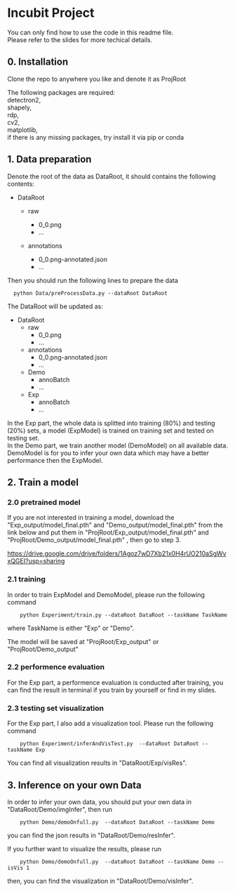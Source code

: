 # Incubit Project
You can only find how to use the code in this readme file.  
Please refer to the slides for more techical details.

## 0. Installation
Clone the repo to anywhere you like and denote it as ProjRoot

The following packages are required:  
detectron2,  
shapely,  
rdp,  
cv2,  
matplotlib,  
if there is any missing packages, try install it via pip or conda




## 1. Data preparation
Denote the root of the data as DataRoot, it should contains the following contents:

- DataRoot

    - raw
        - 0_0.png
        - ...
        
    - annotations
        - 0_0.png-annotated.json
        - ...
    
Then you should run the following lines to prepare the data

      python Data/preProcessData.py --dataRoot DataRoot

The DataRoot will be updated as:  

- DataRoot
    - raw
        - 0_0.png
        - ...  
    - annotations
        - 0_0.png-annotated.json
        - ...
    - Demo 
        - annoBatch
        - ...
    - Exp 
        - annoBatch
        - ...
    
In the Exp part, the whole data is splitted into training (80%) and testing (20%) sets, a model (ExpModel) is trained on training set and tested on testing set.  
In the Demo part, we train another model (DemoModel) on all available data. DemoModel is for you to infer your own data which may have a better performance then the ExpModel.

## 2. Train a model
### 2.0 pretrained model
If you are not interested in training a model, download the "Exp_output/model_final.pth" and "Demo_output/model_final.pth" from the link below and put them in "ProjRoot/Exp_output/model_final.pth" and "ProjRoot/Demo_output/model_final.pth" , then go to step 3.

https://drive.google.com/drive/folders/1Agoz7wD7Xb21x0H4rUO210aSgWvxQGEI?usp=sharing

### 2.1 training
In order to train ExpModel and DemoModel, please run the following command

        python Experiment/train.py --dataRoot DataRoot --taskName TaskName

where TaskName is either "Exp" or "Demo".

The model will be saved at "ProjRoot/Exp_output" or "ProjRoot/Demo_output"
### 2.2 performence evaluation
For the Exp part, a performence evaluation is conducted after training, you can find the result in terminal if you train by yourself or find in my slides.

### 2.3 testing set visualization
For the Exp part, I also add a visualization tool. Please run the following command

        python Experiment/inferAndVisTest.py  --dataRoot DataRoot --taskName Exp

You can find all visualization results in "DataRoot/Exp/visRes".

## 3. Inference on your own Data
In order to infer your own data, you should put your own data in "DataRoot/Demo/imgInfer", then run

        python Demo/demoOnfull.py  --dataRoot DataRoot --taskName Demo 

you can find the json results in "DataRoot/Demo/resInfer".

If you further want to visualize the results, please run

        python Demo/demoOnfull.py  --dataRoot DataRoot --taskName Demo --isVis 1
then, you can find the visualization in "DataRoot/Demo/visInfer".



